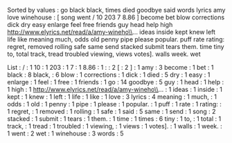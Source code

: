 Sorted by values :
go black black, times died goodbye said words lyrics amy love winehouse : [ song went / 10 203 7 8.86 ] become bet blow corrections dick dry easy enlarge feel free friends guy head help high http://www.elyrics.net/read/a/amy-wineho\\... ideas inside kept knew left life like meaning much, odds old penny pipe please popular. puff rate rating: regret, removed rolling safe same send stacked submit tears them. time tiny to, total track, tread troubled viewing, views votes]. walls week. wet 

List :
/ : 1
10 : 1
203 : 1
7 : 1
8.86 : 1
: : 2
[ : 2
] : 1
amy : 3
become : 1
bet : 1
black : 8
black, : 6
blow : 1
corrections : 1
dick : 1
died : 5
dry : 1
easy : 1
enlarge : 1
feel : 1
free : 1
friends : 1
go : 14
goodbye : 5
guy : 1
head : 1
help : 1
high : 1
http://www.elyrics.net/read/a/amy-wineho\\... : 1
ideas : 1
inside : 1
kept : 1
knew : 1
left : 1
life : 1
like : 1
love : 3
lyrics : 4
meaning : 1
much, : 1
odds : 1
old : 1
penny : 1
pipe : 1
please : 1
popular. : 1
puff : 1
rate : 1
rating: : 1
regret, : 1
removed : 1
rolling : 1
safe : 1
said : 5
same : 1
send : 1
song : 2
stacked : 1
submit : 1
tears : 1
them. : 1
time : 1
times : 6
tiny : 1
to, : 1
total : 1
track, : 1
tread : 1
troubled : 1
viewing, : 1
views : 1
votes]. : 1
walls : 1
week. : 1
went : 2
wet : 1
winehouse : 3
words : 5
